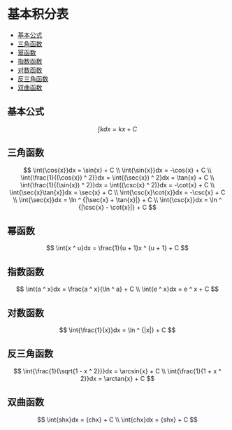 # 基本积分表

* [基本公式](#基本公式)
* [三角函数](#三角函数)
* [幂函数](#幂函数)
* [指数函数](#指数函数)
* [对数函数](#对数函数)
* [反三角函数](#反三角函数)
* [双曲函数](#双曲函数)

## 基本公式 

$$
\int{k}dx = kx + C
$$

## 三角函数

$$
\int{\cos{x}}dx = \sin{x} + C
\\
\int{\sin{x}}dx = -\cos{x} + C
\\
\int{\frac{1}{(\cos{x}) ^ 2}}dx = \int{(\sec{x}) ^ 2}dx = \tan{x} + C
\\
\int{\frac{1}{(\sin{x}) ^ 2}}dx = \int{(\csc{x} ^ 2)}dx = -\cot{x} + C
\\
\int{\sec{x}\tan{x}}dx = \sec{x} + C
\\
\int{\csc{x}\cot{x}}dx = -\csc{x} + C
\\
\int{\sec{x}}dx = \ln ^ {|\sec{x} + \tan{x}|} + C
\\
\int{\csc{x}}dx = \ln ^ {|\csc{x} - \cot{x}|} + C
$$

## 幂函数

$$
\int{x ^ u}dx = \frac{1}{u + 1}x ^ {u + 1} + C
$$

## 指数函数

$$
\int{a ^ x}dx = \frac{a ^ x}{\ln ^ a} + C
\\
\int{e ^ x}dx = e ^ x + C
$$

## 对数函数

$$
\int{\frac{1}{x}}dx = \ln ^ {|x|} + C
$$

## 反三角函数

$$
\int{\frac{1}{\sqrt{1 - x ^ 2}}}dx = \arcsin{x} + C
\\
\int{\frac{1}{1 + x ^ 2}}dx = \arctan{x} + C
$$

## 双曲函数

$$
\int{shx}dx = {chx} + C
\\
\int{chx}dx = {shx} + C
$$



